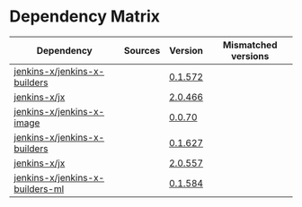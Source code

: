 # Dependency Matrix

Dependency | Sources | Version | Mismatched versions
---------- | ------- | ------- | -------------------
[jenkins-x/jenkins-x-builders](https://github.com/jenkins-x/jenkins-x-builders) |  | [0.1.572]() | 
[jenkins-x/jx](https://github.com/jenkins-x/jx) |  | [2.0.466]() | 
[jenkins-x/jenkins-x-image](https://github.com/jenkins-x/jenkins-x-image) |  | [0.0.70](https://github.com/jenkins-x/jenkins-x-image/releases/tag/0.0.70) | 
[jenkins-x/jenkins-x-builders](https://github.com/jenkins-x/jenkins-x-builders) |  | [0.1.627]() | 
[jenkins-x/jx](https://github.com/jenkins-x/jx) |  | [2.0.557](https://github.com/jenkins-x/jx/releases/tag/v2.0.557) | 
[jenkins-x/jenkins-x-builders-ml](https://github.com/jenkins-x/jenkins-x-builders-ml) |  | [0.1.584]() | 
